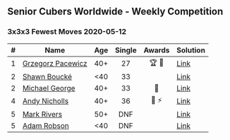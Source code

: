 ## Senior Cubers Worldwide - Weekly Competition
### 3x3x3 Fewest Moves 2020-05-12

| # | Name | Age | Single | Awards | Solution |
| :--: | -- | :--: | :--: | :--: | :-- |
| 1 | [Grzegorz Pacewicz](../../persons/grzegorz_pacewicz.md) | 40+ | 27 | 🏆 🥇 | [Link](https://www.facebook.com/events/2563130363933815/permalink/2568078846772300/) |
| 2 | [Shawn Boucké](../../persons/shawn_boucke.md) | <40 | 33 |  | [Link](https://www.facebook.com/events/2563130363933815/permalink/2563326017247583/) |
| 2 | [Michael George](../../persons/michael_george.md) | 40+ | 33 | 🥈 | [Link](https://www.facebook.com/events/2563130363933815/permalink/2564203937159791/) |
| 4 | [Andy Nicholls](../../persons/andy_nicholls.md) | 40+ | 36 | 🥉 ⚡ | [Link](https://www.facebook.com/events/2563130363933815/permalink/2563245993922252/) |
| 5 | [Mark Rivers](../../persons/mark_rivers.md) | 50+ | DNF |  | [Link](https://www.facebook.com/events/2563130363933815/permalink/2567850623461789/) |
| 5 | [Adam Robson](../../persons/adam_robson.md) | <40 | DNF |  | [Link](https://www.facebook.com/events/2563130363933815/permalink/2563354400578078/) |

<!-- Global site tag (gtag.js) - Google Analytics -->
<script async src="https://www.googletagmanager.com/gtag/js?id=UA-86348435-3"></script>
<script>window.dataLayer = window.dataLayer || []; function gtag() {dataLayer.push(arguments);} gtag('js', new Date()); gtag('config', 'UA-86348435-3');</script>
